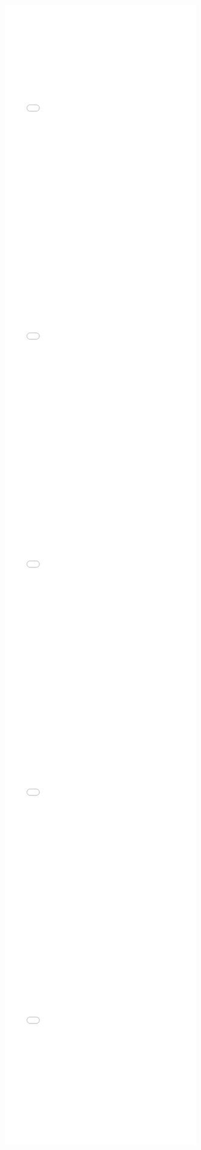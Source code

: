 <iframe id="igraph" scrolling="no" style="border:none;" seamless="seamless" src="gantt/peri_euridice_scene_0.html" height="600" width="100%"></iframe>
<iframe id="igraph" scrolling="no" style="border:none;" seamless="seamless" src="gantt/peri_euridice_scene_1.html" height="600" width="100%"></iframe>
<iframe id="igraph" scrolling="no" style="border:none;" seamless="seamless" src="gantt/peri_euridice_scene_2.html" height="600" width="100%"></iframe>
<iframe id="igraph" scrolling="no" style="border:none;" seamless="seamless" src="gantt/peri_euridice_scene_3.html" height="600" width="100%"></iframe>
<iframe id="igraph" scrolling="no" style="border:none;" seamless="seamless" src="gantt/peri_euridice_scene_5.html" height="600" width="100%"></iframe>